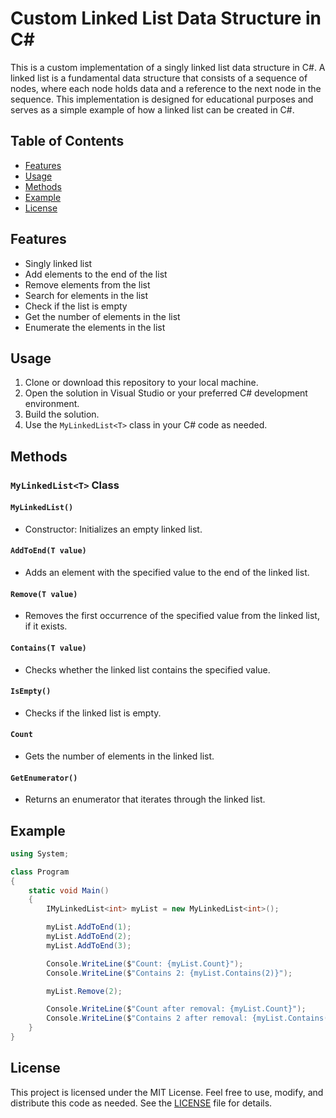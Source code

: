 # Custom Linked List Data Structure in C#

This is a custom implementation of a singly linked list data structure in C#. A linked list is a fundamental data structure that consists of a sequence of nodes, where each node holds data and a reference to the next node in the sequence. This implementation is designed for educational purposes and serves as a simple example of how a linked list can be created in C#.

## Table of Contents

- [Features](#features)
- [Usage](#usage)
- [Methods](#methods)
- [Example](#example)
- [License](#license)

## Features

- Singly linked list
- Add elements to the end of the list
- Remove elements from the list
- Search for elements in the list
- Check if the list is empty
- Get the number of elements in the list
- Enumerate the elements in the list

## Usage

1. Clone or download this repository to your local machine.
2. Open the solution in Visual Studio or your preferred C# development environment.
3. Build the solution.
4. Use the `MyLinkedList<T>` class in your C# code as needed.

## Methods

### `MyLinkedList<T>` Class

#### `MyLinkedList()`

- Constructor: Initializes an empty linked list.

#### `AddToEnd(T value)`

- Adds an element with the specified value to the end of the linked list.

#### `Remove(T value)`

- Removes the first occurrence of the specified value from the linked list, if it exists.

#### `Contains(T value)`

- Checks whether the linked list contains the specified value.

#### `IsEmpty()`

- Checks if the linked list is empty.

#### `Count`

- Gets the number of elements in the linked list.

#### `GetEnumerator()`

- Returns an enumerator that iterates through the linked list.

## Example

```csharp
using System;

class Program
{
    static void Main()
    {
        IMyLinkedList<int> myList = new MyLinkedList<int>();

        myList.AddToEnd(1);
        myList.AddToEnd(2);
        myList.AddToEnd(3);

        Console.WriteLine($"Count: {myList.Count}");
        Console.WriteLine($"Contains 2: {myList.Contains(2)}");

        myList.Remove(2);

        Console.WriteLine($"Count after removal: {myList.Count}");
        Console.WriteLine($"Contains 2 after removal: {myList.Contains(2)}");
    }
}
```

## License

This project is licensed under the MIT License. Feel free to use, modify, and distribute this code as needed. See the [LICENSE](LICENSE) file for details.
